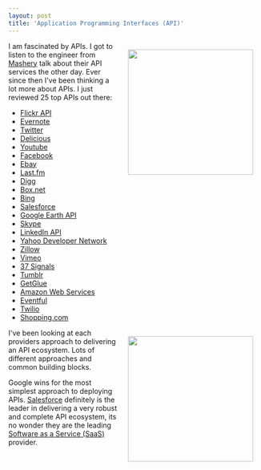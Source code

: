 ```yaml
---
layout: post
title: 'Application Programming Interfaces (API)'
---
```

<a href="http://www.mashery.com/" target="_self"><img class="alignnone" style="padding: 15px;" title="API" src="http://kinlane-productions.s3.amazonaws.com/api/mashery.gif" alt="" width="250" align="right" /></a>I am fascinated by APIs.  I got to listen to the engineer from <a href="http://www.mashery.com/" target="_blank">Mashery</a> talk about their API services the other day.  Ever since then I've been thinking a lot more about APIs.  I just reviewed 25 top APIs out there:
<ul class="mainlist">
	<li><a href="http://www.flickr.com/services/api/" target="_blank">Flickr API</a></li>
	<li><a href="http://www.evernote.com/about/developer/api/" target="_blank">Evernote</a></li>
	<li><a href="http://dev.twitter.com/" target="_blank">Twitter</a></li>
	<li><a href="http://delicious.com/help/api" target="_blank">Delicious</a></li>
	<li><a href="http://code.google.com/apis/youtube/overview.html" target="_blank">Youtube</a></li>
	<li><a href="http://developers.facebook.com/" target="_blank">Facebook</a></li>
	<li><a href="http://developer.ebay.com/" target="_blank">Ebay</a></li>
	<li><a href="http://www.last.fm/api" target="_blank">Last.fm</a></li>
	<li><a href="http://digg.com/api/docs/overview" target="_blank">Digg</a></li>
	<li><a href="http://developers.box.net/" target="_blank">Box.net</a></li>
	<li><a href="http://www.bing.com/developers/" target="_blank">Bing</a></li>
	<li><a href="http://developer.force.com/" target="_blank">Salesforce</a></li>
	<li><a href="http://code.google.com/apis/earth/" target="_blank">Google Earth API</a></li>
	<li><a href="http://developer.skype.com/accessories" target="_blank">Skype</a></li>
	<li><a href="http://developer.linkedin.com/index.jspa" target="_blank">LinkedIn API</a></li>
	<li><a href="http://developer.yahoo.com/answers/" target="_blank">Yahoo Developer Network</a></li>
	<li><a href="http://www.zillow.com/howto/api/APIOverview.htm" target="_blank">Zillow</a></li>
	<li><a href="http://www.vimeo.com/api" target="_blank">Vimeo</a></li>
	<li><a href="http://developer.37signals.com/" target="_blank">37 Signals</a></li>
	<li><a href="http://www.tumblr.com/docs/en/api" target="_blank">Tumblr</a></li>
	<li><a href="http://getglue.com/api" target="_blank">GetGlue</a></li>
	<li><a href="http://aws.amazon.com/" target="_blank">Amazon Web Services</a></li>
	<li><a href="http://api.eventful.com/" target="_blank">Eventful</a></li>
	<li><a href="http://www.twilio.com/how-twilio-works" target="_blank">Twilio</a></li>
	<li><a href="https://partners.shopping.com/APIProgram.html" target="_blank">Shopping.com</a></li>
</ul>
<img class="alignnone" style="padding: 15px;" title="API" src="http://www.developerforce.com/assets/developerforcesite/images/developerforce_logo.png" alt="" width="250" align="right" />I've been looking at each providers approach to delivering an API ecosystem.  Lots of different approaches and common building blocks.<p></p>
Google wins for the most simplest approach to deploying APIs. <a href="http://developer.force.com/" target="_blank">Salesforce</a> definitely is the leader in delivering a very robust and complete API ecosystem, its no wonder they are the leading <a href="http://www.kinlane.com/category/software-as-a-service-saas/" target="_self">Software as a Service (SaaS)</a> provider.